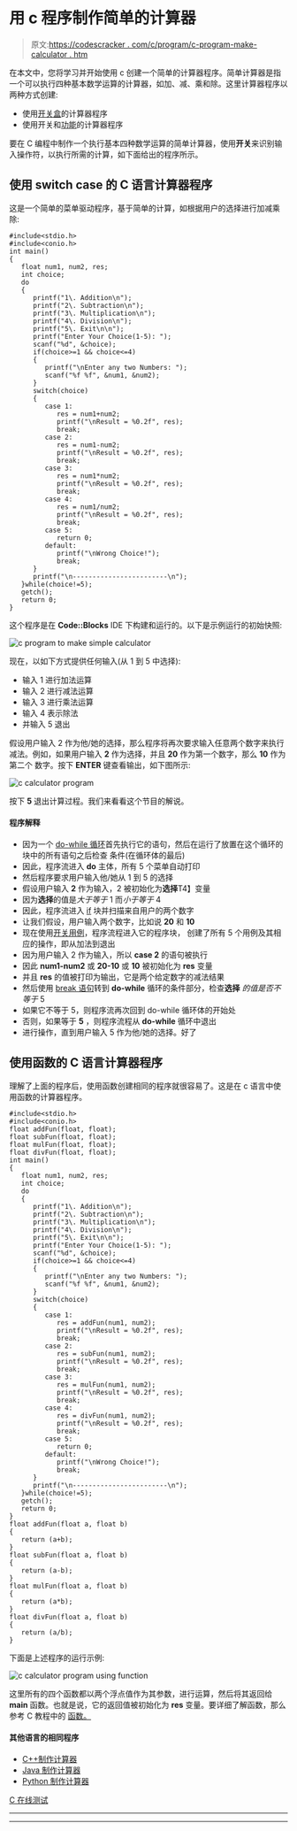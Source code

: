 # 用 c 程序制作简单的计算器

> 原文:[https://codescracker . com/c/program/c-program-make-calculator . htm](https://codescracker.com/c/program/c-program-make-calculator.htm)

在本文中，您将学习并开始使用 c 创建一个简单的计算器程序。简单计算器是指一个可以执行四种基本数学运算的计算器，如加、减、乘和除。这里计算器程序以两种方式创建:

*   使用[开关盒](/c/c-switch-statement.htm)的计算器程序
*   使用开关和[功能](/c/c-functions.htm)的计算器程序

要在 C 编程中制作一个执行基本四种数学运算的简单计算器，使用**开关**来识别输入操作符，以执行所需的计算，如下面给出的程序所示。

## 使用 switch case 的 C 语言计算器程序

这是一个简单的菜单驱动程序，基于简单的计算，如根据用户的选择进行加减乘除:

```
#include<stdio.h>
#include<conio.h>
int main()
{
   float num1, num2, res;
   int choice;
   do
   {
      printf("1\. Addition\n");
      printf("2\. Subtraction\n");
      printf("3\. Multiplication\n");
      printf("4\. Division\n");
      printf("5\. Exit\n\n");
      printf("Enter Your Choice(1-5): ");
      scanf("%d", &choice);
      if(choice>=1 && choice<=4)
      {
         printf("\nEnter any two Numbers: ");
         scanf("%f %f", &num1, &num2);
      }
      switch(choice)
      {
         case 1:
            res = num1+num2;
            printf("\nResult = %0.2f", res);
            break;
         case 2:
            res = num1-num2;
            printf("\nResult = %0.2f", res);
            break;
         case 3:
            res = num1*num2;
            printf("\nResult = %0.2f", res);
            break;
         case 4:
            res = num1/num2;
            printf("\nResult = %0.2f", res);
            break;
         case 5:
            return 0;
         default:
            printf("\nWrong Choice!");
            break;
      }
      printf("\n------------------------\n");
   }while(choice!=5);
   getch();
   return 0;
}
```

这个程序是在 **Code::Blocks** IDE 下构建和运行的。以下是示例运行的初始快照:

![c program to make simple calculator](../Images/08d4f2c2469d00c671ce755aaee02992.png)

现在，以如下方式提供任何输入(从 1 到 5 中选择):

*   输入 1 进行加法运算
*   输入 2 进行减法运算
*   输入 3 进行乘法运算
*   输入 4 表示除法
*   并输入 5 退出

假设用户输入 2 作为他/她的选择，那么程序将再次要求输入任意两个数字来执行减法。例如，如果用户输入 **2** 作为选择，并且 **20** 作为第一个数字，那么 **10** 作为第二个 数字。按下 **ENTER** 键查看输出，如下图所示:

![c calculator program](../Images/15108dfdfb72159e39a538cc7acf3f05.png)

按下 **5** 退出计算过程。我们来看看这个节目的解说。

#### 程序解释

*   因为一个 [do-while 循环](/c/c-do-while-loop.htm)首先执行它的语句，然后在运行了放置在这个循环的块中的所有语句之后检查 条件(在循环体的最后)
*   因此，程序流进入 **do** 主体，所有 5 个菜单自动打印
*   然后程序要求用户输入他/她从 1 到 5 的选择
*   假设用户输入 **2** 作为输入，2 被初始化为**选择**T4】变量
*   因为**选择**的值是*大于等于* 1 而*小于等于* 4
*   因此，程序流进入 [if](/c/c-if-statement.htm) 块并扫描来自用户的两个数字
*   让我们假设，用户输入两个数字，比如说 **20** 和 **10**
*   现在使用[开关用例](/c/c-switch-statement.htm)，程序流程进入它的程序块， 创建了所有 5 个用例及其相应的操作，即从加法到退出
*   因为用户输入 2 作为输入，所以 **case 2** 的语句被执行
*   因此 **num1-num2** 或 **20-10** 或 **10** 被初始化为 **res** 变量
*   并且 **res** 的值被打印为输出，它是两个给定数字的减法结果
*   然后使用 [break 语句](/c/c-break-statement.htm)转到 **do-while** 循环的条件部分，检查**选择** *的值是否不等于* 5
*   如果它不等于 5，则程序流再次回到 do-while 循环体的开始处
*   否则，如果等于 **5** ，则程序流程从 **do-while** 循环中退出
*   进行操作，直到用户输入 5 作为他/她的选择。好了

## 使用函数的 C 语言计算器程序

理解了上面的程序后，使用函数创建相同的程序就很容易了。这是在 c 语言中使用函数的计算器程序。

```
#include<stdio.h>
#include<conio.h>
float addFun(float, float);
float subFun(float, float);
float mulFun(float, float);
float divFun(float, float);
int main()
{
   float num1, num2, res;
   int choice;
   do
   {
      printf("1\. Addition\n");
      printf("2\. Subtraction\n");
      printf("3\. Multiplication\n");
      printf("4\. Division\n");
      printf("5\. Exit\n\n");
      printf("Enter Your Choice(1-5): ");
      scanf("%d", &choice);
      if(choice>=1 && choice<=4)
      {
         printf("\nEnter any two Numbers: ");
         scanf("%f %f", &num1, &num2);
      }
      switch(choice)
      {
         case 1:
            res = addFun(num1, num2);
            printf("\nResult = %0.2f", res);
            break;
         case 2:
            res = subFun(num1, num2);
            printf("\nResult = %0.2f", res);
            break;
         case 3:
            res = mulFun(num1, num2);
            printf("\nResult = %0.2f", res);
            break;
         case 4:
            res = divFun(num1, num2);
            printf("\nResult = %0.2f", res);
            break;
         case 5:
            return 0;
         default:
            printf("\nWrong Choice!");
            break;
      }
      printf("\n------------------------\n");
   }while(choice!=5);
   getch();
   return 0;
}
float addFun(float a, float b)
{
   return (a+b);
}
float subFun(float a, float b)
{
   return (a-b);
}
float mulFun(float a, float b)
{
   return (a*b);
}
float divFun(float a, float b)
{
   return (a/b);
}
```

下面是上述程序的运行示例:

![c calculator program using function](../Images/ef79bf58715c4ded913e3bf1016bbf86.png)

这里所有的四个函数都以两个浮点值作为其参数，进行运算，然后将其返回给 **main** 函数。也就是说，它的返回值被初始化为 **res** 变量。要详细了解函数，那么参考 C 教程中的 [函数。](/c/c-functions.htm)

#### 其他语言的相同程序

*   [C++制作计算器](/cpp/program/cpp-program-make-calculator.htm)
*   [Java 制作计算器](/java/program/java-program-make-calculator.htm)
*   [Python 制作计算器](/python/program/python-program-make-calculator.htm)

[C 在线测试](/exam/showtest.php?subid=2)

* * *

* * *